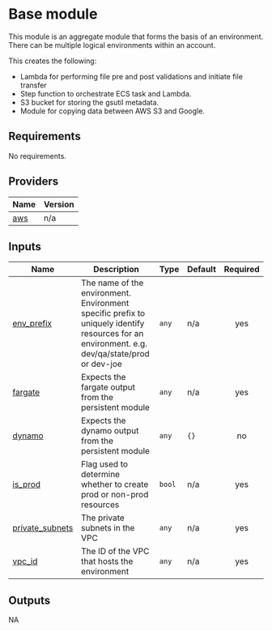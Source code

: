 # Base module

This module is an aggregate module that forms the basis of an environment. There can be multiple logical environments within an account.

This creates the following:
* Lambda for performing file pre and post validations and initiate file transfer
* Step function to orchestrate ECS task and Lambda.
* S3 bucket for storing the gsutil metadata.
* Module for copying data between AWS S3 and Google.

<!-- BEGIN_TF_DOCS -->
## Requirements

No requirements.

## Providers

| Name | Version |
|------|---------|
| <a name="provider_aws"></a> [aws](#provider\_aws) | n/a |

## Inputs

| Name | Description | Type | Default | Required |
|------|-------------|------|---------|:--------:|
| <a name="input_env_prefix"></a> [env\_prefix](#input\_env\_prefix) | The name of the environment. Environment specific prefix to uniquely identify resources for an environment. e.g. dev/qa/state/prod or dev-joe | `any` | n/a | yes |
| <a name="input_fargate"></a> [fargate](#input\_fargate) | Expects the fargate output from the persistent module | `any` | n/a | yes |
| <a name="input_dynamo"></a> [dynamo](#input\_dynamo) | Expects the dynamo output from the persistent module | `any` | `{}` | no |
| <a name="input_is_prod"></a> [is\_prod](#input\_is\_prod) | Flag used to determine whether to create prod or non-prod resources | `bool` | n/a | yes |
| <a name="input_private_subnets"></a> [private\_subnets](#input\_private\_subnets) | The private subnets in the VPC | `any` | n/a | yes |
| <a name="input_vpc_id"></a> [vpc\_id](#input\_vpc\_id) | The ID of the VPC that hosts the environment | `any` | n/a | yes |

## Outputs

NA
<!-- END_TF_DOCS -->
